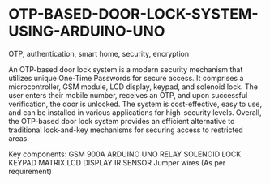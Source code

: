 # OTP-BASED-DOOR-LOCK-SYSTEM-USING-ARDUINO-UNO
OTP, authentication, smart home, security, encryption


An OTP-based door lock system is a modern
security mechanism that utilizes unique One-Time Passwords
for secure access. It comprises a microcontroller, GSM module,
LCD display, keypad, and solenoid lock. The user enters their
mobile number, receives an OTP, and upon successful
verification, the door is unlocked. The system is cost-effective,
easy to use, and can be installed in various applications for
high-security levels. Overall, the OTP-based door lock system
provides an efficient alternative to traditional lock-and-key
mechanisms for securing access to restricted areas.



Key components:
GSM 900A
ARDUINO UNO
RELAY
SOLENOID LOCK
KEYPAD MATRIX
LCD DISPLAY
IR SENSOR
Jumper wires (As per requirement)
